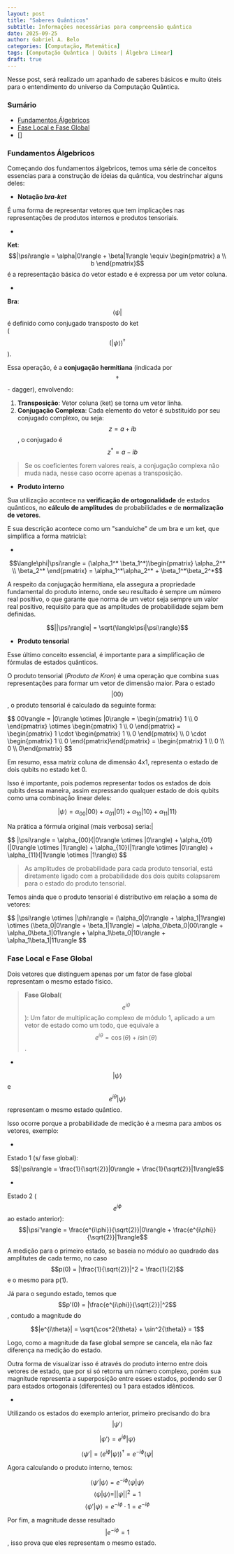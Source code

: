 ```yaml
---
layout: post
title: "Saberes Quânticos"
subtitle: Informações necessárias para compreensão quântica
date: 2025-09-25
author: Gabriel A. Belo
categories: [Computação, Matemática]
tags: [Computação Quântica | Qubits | Álgebra Linear]
draft: true
---
```


Nesse post, será realizado um apanhado de saberes básicos e muito úteis para o entendimento do universo da Computação Quântica.

### Sumário

- [Fundamentos Álgebricos](#fundamentos-álgebricos)
- [Fase Local e Fase Global](#fase-local-e-fase-global)
- []

### Fundamentos Álgebricos

Começando dos fundamentos álgebricos, temos uma série de conceitos essencias para a construção de ideias da quântica, vou destrinchar alguns deles:

- **Notação *bra-ket***

É uma forma de representar vetores que tem implicações nas representações de produtos internos e produtos tensoriais.

-
**Ket**: $$|\psi\rangle = \alpha|0\rangle + \beta|1\rangle \equiv \begin{pmatrix} a \\ b \end{pmatrix}$$ é a representação básica do vetor estado e é expressa por um vetor coluna.

-
**Bra**: $$\langle\psi|$$ é definido como conjugado transposto do ket <br>($$(|\psi\rangle)^\dagger$$). 

Essa operação, é a **conjugação hermitiana** (indicada por <br>$$\dagger$$ - dagger), envolvendo:

1. **Transposição**: Vetor coluna (ket) se torna um vetor linha.
2. **Conjugação Complexa**: Cada elemento do vetor é substituído por seu conjugado complexo, ou seja:
$$z  = a + ib$$, o conjugado é $$z^* = a - ib$$

> Se os coeficientes forem valores reais, a conjugação complexa não muda nada, nesse caso ocorre apenas a transposição.

- **Produto interno**

Sua utilização acontece na **verificação de ortogonalidade** de estados quânticos, no **cálculo de amplitudes** de probabilidades e de **normalização de vetores**.

E sua descrição acontece como um "sanduíche" de um bra e um ket, que simplifica a forma matricial:

-
$$\langle\phi|\psi\rangle = (\alpha_1^* \beta_1^*)\begin{pmatrix} \alpha_2^* \\ \beta_2^* \end{pmatrix} = \alpha_1^*\alpha_2^* + \beta_1^*\beta_2^*$$

A respeito da conjugação hermitiana, ela assegura a propriedade fundamental do produto interno, onde seu resultado é sempre um número real positivo, o que garante que norma de um vetor seja sempre um valor real positivo, requisito para que as amplitudes de probabilidade sejam bem definidas.

$$||\psi\rangle| = \sqrt{\langle\psi|\psi\rangle}$$

- **Produto tensorial**

Esse último conceito essencial, é importante para a simplificação de fórmulas de estados quânticos.

O produto tensorial (*Produto de Kron*) é uma operação que combina suas representações para formar um vetor de dimensão maior. Para o estado 
$$|00\rangle$$, o produto tensorial é calculado da seguinte forma:

<div class="calculo-scroll">
$$
00\rangle = |0\rangle \otimes |0\rangle = 
\begin{pmatrix} 1 \\ 0 \end{pmatrix} \otimes \begin{pmatrix} 1 \\ 0 \end{pmatrix} = 
\begin{pmatrix} 1 \cdot \begin{pmatrix} 1 \\ 0 \end{pmatrix} \\ 0 \cdot \begin{pmatrix} 1 \\ 0 \end{pmatrix}\end{pmatrix} =
\begin{pmatrix} 1 \\ 0 \\ 0 \\ 0\end{pmatrix}
$$
</div>

Em resumo, essa matriz coluna de dimensão 4x1, representa o estado de dois qubits no estado ket 0. 

Isso é importante, pois podemos representar todos os estados de dois qubits dessa maneira, assim expressando qualquer estado de dois qubits como uma combinação linear deles:

$$|\psi\rangle = \alpha_{00}|00\rangle + \alpha_{01}|01\rangle + \alpha_{10}|10\rangle + \alpha_{11}|11\rangle$$

Na prática a fórmula original (mais verbosa) seria:|

<div class="calculo-scroll">
$$
|\psi\rangle = \alpha_{00}(|0\rangle \otimes |0\rangle) + \alpha_{01}(|0\rangle \otimes |1\rangle) + \alpha_{10}(|1\rangle \otimes |0\rangle) + \alpha_{11}(|1\rangle \otimes |1\rangle)
$$
</div>

> As amplitudes de probabilidade para cada produto tensorial, está diretamente ligado com a probabilidade dos dois qubits colapsarem para o estado do produto tensorial.

Temos ainda que o produto tensorial é distributivo em relação a soma de vetores:

<div class="calculo-scroll">
$$
|\psi\rangle \otimes |\phi\rangle = (\alpha_0|0\rangle + \alpha_1|1\rangle) \otimes (\beta_0|0\rangle + \beta_1|1\rangle) = \alpha_0\beta_0|00\rangle + \alpha_0\beta_1|01\rangle + \alpha_1\beta_0|10\rangle + \alpha_1\beta_1|11\rangle
$$
</div>

### Fase Local e Fase Global

Dois vetores que distinguem apenas por um fator de fase global representam o mesmo estado físico.

> **Fase Global**($$e^{i\theta}$$): Um fator de multiplicação complexo de módulo 1, aplicado a um vetor de estado como um todo, que equivale a $$e^{i\theta} = \cos(\theta) + i\sin(\theta)$$.

-
$$|\psi\rangle$$ e $$e^{i\theta}|\psi\rangle$$ representam o mesmo estado quântico.

Isso ocorre porque a probabilidade de medição é a mesma para ambos os vetores, exemplo:

-
Estado 1 (s/ fase global): $$|\psi\rangle = \frac{1}{\sqrt{2}}|0\rangle + \frac{1}{\sqrt{2}}|1\rangle$$

-
Estado 2 ($$e^{i\phi}$$ ao estado anterior): $$|\psi'\rangle = \frac{e^{i\phi}}{\sqrt{2}}|0\rangle + \frac{e^{i\phi}}{\sqrt{2}}|1\rangle$$

A medição para o primeiro estado, se baseia no módulo ao quadrado das amplitutes de cada termo, no caso
$$p(0) = |\frac{1}{\sqrt{2}}|^2 = \frac{1}{2}$$ e o mesmo para p(1).

Já para o segundo estado, temos que 
$$p'(0) = |\frac{e^{i\phi}}{\sqrt{2}}|^2$$, contudo a magnitude do 

$$|e^{i\theta}| = \sqrt{\cos^2{\theta} + \sin^2{\theta}} = 1$$

Logo, como a magnitude da fase global sempre se cancela, ela não faz diferença na medição do estado.

Outra forma de visualizar isso é através do produto interno entre dois vetores de estado, que por si só retorna um número complexo, porém sua magnitude representa a superposição entre esses estados, podendo ser 0 para estados ortogonais (diferentes) ou 1 para estados idênticos.

-
Utilizando os estados do exemplo anterior, primeiro precisando do bra $$|\psi'\rangle$$

$$|\psi'\rangle = e^{i\phi}|\psi\rangle$$

$$\langle\psi'| = (e^{i\phi}|\psi\rangle)^\dagger = e^{-i\phi}\langle\psi|$$

Agora calculando o produto interno, temos:

$$ \langle\psi'|\psi\rangle = e^{-i\phi}\langle\psi|\psi\rangle $$
$$ \langle\psi|\psi\rangle = ||\psi||^2 = 1$$
$$ \langle\psi'|\psi\rangle = e^{-i\phi} \cdot 1 = e^{-i\phi}$$

Por fim, a magnitude desse resultado $$|e^{-i\phi} = 1$$, isso prova que eles representam o mesmo estado.



